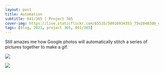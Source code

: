```yaml
---
layout: post
title: Automation
subtitle: 041/365 | Project 365
cover-img: https://live.staticflickr.com/65535/50916934353_73e20403d0_c.jpg
tags: [blog, 2021, project 365, 041/365]
---
```

Still amazes me how Google photos will automatically stitch a series of pictures together to make a gif.
<p class="post-img-wrap">
  <img src="https://lh3.googleusercontent.com/Rtue2GZPvTHGQs_8-_yQ5KPDecaBflawPcA1K1vcmrIi0mdfFbCNl4K9-cWLwOyzVY-IsAERHpbB2m84X6cKC8vnSQWnQ1PT04WiJ7F6ddXmZ7ZkdaJKrRj9GBKbkUT0T0LfUeJGouU-NFqPGuJQRS5Zy1QHh3Yise1i_uqaYQ454TzZeZGnuDhPJya_AeSvulO8qCADENYaROLh2osbs0WnzjWxURu3rdt8wahtytfxiR9N430oKiM3f8fCDosL95nO1PzostpFD8r9rp8_X9CN4z318DyzEQEH2RCqTh_Mq6P9-77JyhvC49owBfbLRS_HVMJ_q2Ftyj5nDZ5-u9c17ZV0_9m30kgAxG4HMewaiW-joi7105WlC2Alnz-5Ly2-r1iTEwowHBOGNLnO_z0D-7oR4_wOLdxaJxbUFkguVcMT9IxzF06IC3HnAP31VTF0C3hGdzRbPA92gD85iSGTB9JxpD0KON8w9ViNJg8IK7I7bRt5w2rDsa49xtKHasD6ZXEOSlD-Tfz4EhSVKicJY_B6wZZE_SUeWMVxU04MvIkcJGLLZ3PIlJdxsnxwI0buazE8K0hk2zJ1g5ZxH7qTBPxs89H16ziHJyn-JbnU0itUaXbFJnfKcILC0kt-B2plB6GCYxgnUzGbPgw_fAKKYTGufm2qJVRt_i-4S84sLypX0tg7ssNHDVkPvzQ=w890-h668-no?authuser=0">
</p>
<p class="post-img-wrap">
  <img src="https://lh3.googleusercontent.com/cAJWv0t8xxbv_5mVguIjUkxKpcNTdLITlkQL3tl4Ot-EAk3v3a8Dj7dDu8JwpMwYNxUSVQOvv_be9ISheUzVu9qCTra_VkVO25tz-vp5vlQg3DPFZAM4HoXDX3_3jvuzaVOfgdNrwtUOQIzElkNBK-m_CFzMRGuYN0Z--gycfCbSRr8e2xQ4A2mY3bf14kgYv3y5tynhJXSGQs5qjR5mjCXykgxKWbSF8msIn4zCXqmIrKEFnFn_I2i8Mis-fyAE7dXsiZGOq8eArfK4zK2HaHCQ5bp1zwKtk2fsodKlSj4Z9EV2y500lI4tskn4C_GFTlng_00FjhN8UyoIZPF_TSlplixg4NPpPzMOvst78Q-rlPpKtMQ3S0Fm3GVaaDBh-ArvwCr2vI8BNazEk_KJ6MktVM1JrKFZhe-hR94WbvhUoBZWg77ZoIHvJYCfIIzI20su3FhxRA7VphdoV6siE5RiuAOowH93wDeWRABMjzyJsF7MHJjQZPNckLHX69s7PgwK4PwTqaIqBEqG0VtGejUdvJeIOjjQXOz5Ou8rfbbZ1RXQjP8Q5FUF6mWos0g5BlwEMxZLpX5GWYm-uP_P_ZV3UiuTj1KrBIPLwBZNmVvyiLyHssfkv6A7xAyeEy8X366UswTyj6OYwMZN9NLKvwBBqMV5TcfXw6QulaRC3SoatRyYIZCk_Ai41xd9Kyw=w548-h972-no?authuser=0">
</p>
